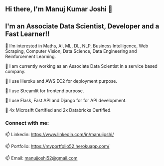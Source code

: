 ## Hi there, I'm Manuj Kumar Joshi 👋

## I'm an Associate Data Scientist, Developer and a Fast Learner!!


👀 I’m interested in Maths, AI, ML, DL, NLP, Business Intelligence, Web Scraping, Computer Vision, Data Science, Data Engineering and Reinforcement Learning.

🌱 I am currently working as an Associate Data Scientist in a service based company.

🌱 I use Heroku and AWS EC2 for deployment purpose.

🌱 I use Streamlit for frontend purpose.

🌱 I use Flask, Fast API and Django for for API development.

🌱 4x Microsift Certified and 2x Databricks Certified. 

### Connect with me:


📫 Linkedin: https://www.linkedin.com/in/manujjoshi/

📫 Portfolio: https://myportfolio52.herokuapp.com/

📫 Email: manujjoshi52@gmail.com
